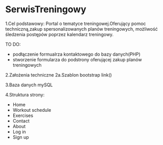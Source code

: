 # SerwisTreningowy
1.Cel podstawowy:
Portal o tematyce treningowej.Oferujący pomoc techniczną,zakup spersonalizowanych planów treningowych,
możliwość śledzenia postępów poprzez kalendarz treningowy.

TO DO: 
- podłączenie formualrza kontaktowego do bazy danych(PHP)
- stworzenie formularza do podstrony oferującej zakup planów treningowych

2.Założenia techniczne
2a.Szablon bootstrap link()

3.Baza danych mySQL

4.Struktura strony:
- Home
- Workout schedule
- Exercises
- Contact
- About
- Log in
- Sign up
